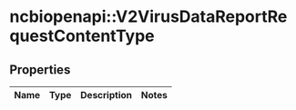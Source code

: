 # ncbiopenapi::V2VirusDataReportRequestContentType


## Properties
Name | Type | Description | Notes
------------ | ------------- | ------------- | -------------


